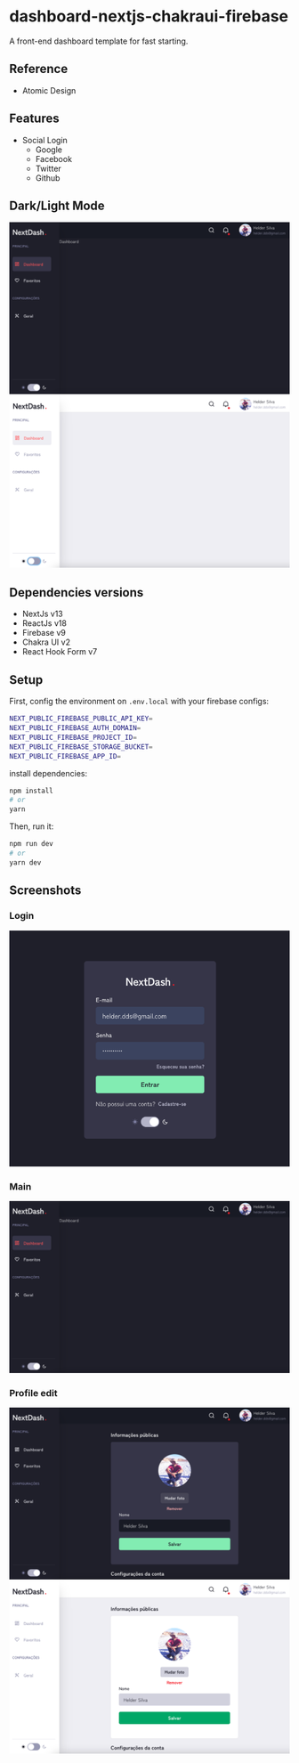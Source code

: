 # dashboard-nextjs-chakraui-firebase

A front-end dashboard template for fast starting.

## Reference

- Atomic Design

## Features

- Social Login
  - Google
  - Facebook
  - Twitter
  - Github

## Dark/Light Mode

![alt text](screenshots/dash-main.png)
![alt text](screenshots/dash-main-2.png)

## Dependencies versions

- NextJs v13
- ReactJs v18
- Firebase v9
- Chakra UI v2
- React Hook Form v7

## Setup

First, config the environment on `.env.local` with your firebase configs:

```bash
NEXT_PUBLIC_FIREBASE_PUBLIC_API_KEY=
NEXT_PUBLIC_FIREBASE_AUTH_DOMAIN=
NEXT_PUBLIC_FIREBASE_PROJECT_ID=
NEXT_PUBLIC_FIREBASE_STORAGE_BUCKET=
NEXT_PUBLIC_FIREBASE_APP_ID=

```

install dependencies:

```bash
npm install
# or
yarn
```

Then, run it:

```bash
npm run dev
# or
yarn dev
```

## Screenshots

### Login

![alt text](screenshots/dash-login.png)

### Main

![alt text](screenshots/dash-main.png)

### Profile edit

![alt text](screenshots/dash-edit-profile.png)
![alt text](screenshots/dash-edit-profile-2.png)
